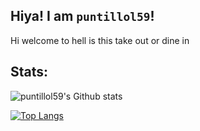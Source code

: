## Hiya! I am `puntillol59`!

Hi welcome to hell is this take out or dine in

## Stats:

![puntillol59's Github stats](https://github-readme-stats.vercel.app/api?username=puntillol59&show_icons=true&theme=tokyonight)

[![Top Langs](https://github-readme-stats.vercel.app/api/top-langs/?username=puntillol59)](https://github.com/anuraghazra/github-readme-stats)

